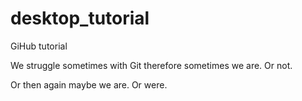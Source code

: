 # desktop_tutorial
 GiHub tutorial 
 
 We struggle sometimes with Git
 therefore sometimes we are. 
 Or not.
 
 Or then again maybe we are. Or were.
 
